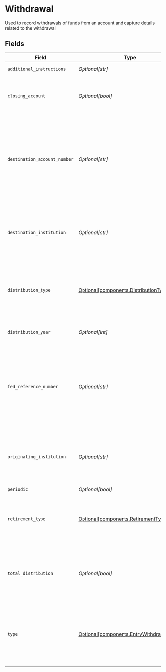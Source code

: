 # Withdrawal

Used to record withdrawals of funds from an account and capture details related to the withdrawal


## Fields

| Field                                                                                                                            | Type                                                                                                                             | Required                                                                                                                         | Description                                                                                                                      | Example                                                                                                                          |
| -------------------------------------------------------------------------------------------------------------------------------- | -------------------------------------------------------------------------------------------------------------------------------- | -------------------------------------------------------------------------------------------------------------------------------- | -------------------------------------------------------------------------------------------------------------------------------- | -------------------------------------------------------------------------------------------------------------------------------- |
| `additional_instructions`                                                                                                        | *Optional[str]*                                                                                                                  | :heavy_minus_sign:                                                                                                               | Free form text field                                                                                                             | Withdrawal Instruction                                                                                                           |
| `closing_account`                                                                                                                | *Optional[bool]*                                                                                                                 | :heavy_minus_sign:                                                                                                               | Indicates the withdrawal was part of an account closure                                                                          | false                                                                                                                            |
| `destination_account_number`                                                                                                     | *Optional[str]*                                                                                                                  | :heavy_minus_sign:                                                                                                               | Human readable account identifier for the account the assets were journaled. To be populated when the Withdrawal type is Journal | 01HBRQ5BW6ZAY4BNWP4GWRD80X                                                                                                       |
| `destination_institution`                                                                                                        | *Optional[str]*                                                                                                                  | :heavy_minus_sign:                                                                                                               | If populated, provides information on the institution the funds have been sent to                                                | Apex                                                                                                                             |
| `distribution_type`                                                                                                              | [Optional[components.DistributionType]](../../models/components/distributiontype.md)                                             | :heavy_minus_sign:                                                                                                               | Provides information on the reason for the distribution from a retirement account                                                | PREMATURE                                                                                                                        |
| `distribution_year`                                                                                                              | *Optional[int]*                                                                                                                  | :heavy_minus_sign:                                                                                                               | tax year associated with the distribution                                                                                        | 2024                                                                                                                             |
| `fed_reference_number`                                                                                                           | *Optional[str]*                                                                                                                  | :heavy_minus_sign:                                                                                                               | Unique tracking number provided to allow tracking a wire transfer from the initiating bank to the receiving bank                 | FedRef# 20240522000000                                                                                                           |
| `originating_institution`                                                                                                        | *Optional[str]*                                                                                                                  | :heavy_minus_sign:                                                                                                               | If populated, provides information on the institution where the funds originated                                                 | Schwab                                                                                                                           |
| `periodic`                                                                                                                       | *Optional[bool]*                                                                                                                 | :heavy_minus_sign:                                                                                                               | N/A                                                                                                                              | false                                                                                                                            |
| `retirement_type`                                                                                                                | [Optional[components.RetirementType]](../../models/components/retirementtype.md)                                                 | :heavy_minus_sign:                                                                                                               | Used for descriptive purposes only. Indicates the type of retirement account                                                     | IRA                                                                                                                              |
| `total_distribution`                                                                                                             | *Optional[bool]*                                                                                                                 | :heavy_minus_sign:                                                                                                               | Indicates whether or a not a distribution is a full liquidation of a tax-advantaged account                                      | false                                                                                                                            |
| `type`                                                                                                                           | [Optional[components.EntryWithdrawalType]](../../models/components/entrywithdrawaltype.md)                                       | :heavy_minus_sign:                                                                                                               | Provides information on the method through which a deposit/ withdrawal was initiated                                             | ACH                                                                                                                              |